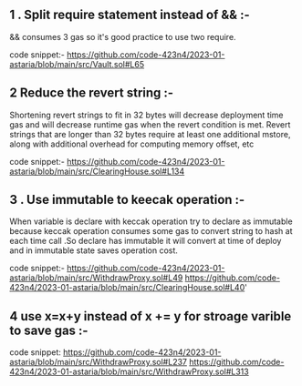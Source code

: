 ## 1 . Split require statement instead of && :-
&& consumes 3 gas so it's good practice to use two require.

code snippet:-
https://github.com/code-423n4/2023-01-astaria/blob/main/src/Vault.sol#L65

## 2 Reduce the revert string :-
Shortening revert strings to fit in 32 bytes will decrease deployment time gas and will decrease runtime gas when the revert condition is met.
Revert strings that are longer than 32 bytes require at least one additional mstore, along with additional overhead for computing memory offset, etc

code snippet:-
https://github.com/code-423n4/2023-01-astaria/blob/main/src/ClearingHouse.sol#L134


## 3 . Use immutable to keecak operation :-
When variable is declare with keccak operation try to declare as immutable because keccak operation consumes some gas to convert string to hash at each time call .So declare has immutable it will convert at time of deploy and in immutable state saves operation cost.

code snippet:-
https://github.com/code-423n4/2023-01-astaria/blob/main/src/WithdrawProxy.sol#L49
https://github.com/code-423n4/2023-01-astaria/blob/main/src/ClearingHouse.sol#L40'

## 4 use x=x+y instead of x += y for stroage varible to save gas :-

code snippet:
https://github.com/code-423n4/2023-01-astaria/blob/main/src/WithdrawProxy.sol#L237
https://github.com/code-423n4/2023-01-astaria/blob/main/src/WithdrawProxy.sol#L313

